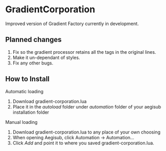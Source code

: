 GradientCorporation
===================

Improved version of Gradient Factory currently in development.


Planned changes
---------------
1. Fix so the gradient processor retains all the tags in the original lines.
2. Make it un-dependant of styles.
3. Fix any other bugs.

How to Install
--------------

Automatic loading

1. Download gradient-corporation.lua
2. Place it in the _autoload_ folder under _automation_ folder of your aegisub installation folder


Manual loading

1. Download gradient-corporation.lua to any place of your own choosing  
2. When opening Aegisub, click Automation -> Automation...
3. Click _Add_ and point it to where you saved gradient-corporation.lua.

